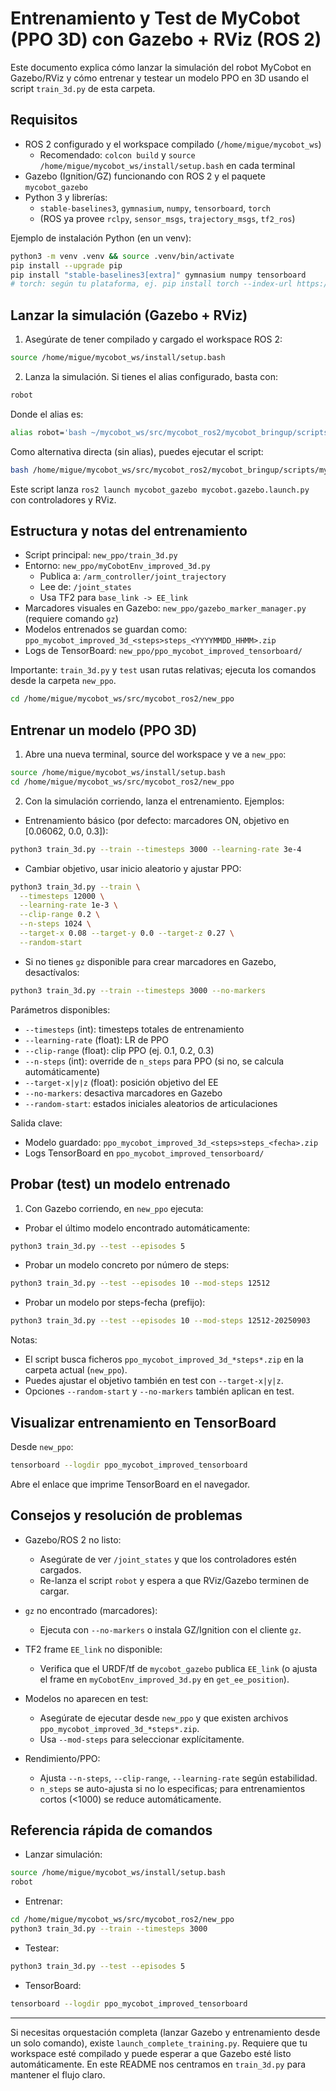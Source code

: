 # Entrenamiento y Test de MyCobot (PPO 3D) con Gazebo + RViz (ROS 2)

Este documento explica cómo lanzar la simulación del robot MyCobot en Gazebo/RViz y cómo entrenar y testear un modelo PPO en 3D usando el script `train_3d.py` de esta carpeta.

## Requisitos

- ROS 2 configurado y el workspace compilado (`/home/migue/mycobot_ws`)
  - Recomendado: `colcon build` y `source /home/migue/mycobot_ws/install/setup.bash` en cada terminal
- Gazebo (Ignition/GZ) funcionando con ROS 2 y el paquete `mycobot_gazebo`
- Python 3 y librerías:
  - `stable-baselines3`, `gymnasium`, `numpy`, `tensorboard`, `torch`
  - (ROS ya provee `rclpy`, `sensor_msgs`, `trajectory_msgs`, `tf2_ros`)

Ejemplo de instalación Python (en un venv):
```bash
python3 -m venv .venv && source .venv/bin/activate
pip install --upgrade pip
pip install "stable-baselines3[extra]" gymnasium numpy tensorboard
# torch: según tu plataforma, ej. pip install torch --index-url https://download.pytorch.org/whl/cpu
```

## Lanzar la simulación (Gazebo + RViz)

1) Asegúrate de tener compilado y cargado el workspace ROS 2:
```bash
source /home/migue/mycobot_ws/install/setup.bash
```

2) Lanza la simulación. Si tienes el alias configurado, basta con:
```bash
robot
```
Donde el alias es:
```bash
alias robot='bash ~/mycobot_ws/src/mycobot_ros2/mycobot_bringup/scripts/mycobot_280_gazebo.sh'
```

Como alternativa directa (sin alias), puedes ejecutar el script:
```bash
bash /home/migue/mycobot_ws/src/mycobot_ros2/mycobot_bringup/scripts/mycobot_280_gazebo.sh
```

Este script lanza `ros2 launch mycobot_gazebo mycobot.gazebo.launch.py` con controladores y RViz.

## Estructura y notas del entrenamiento

- Script principal: `new_ppo/train_3d.py`
- Entorno: `new_ppo/myCobotEnv_improved_3d.py`
  - Publica a: `/arm_controller/joint_trajectory`
  - Lee de: `/joint_states`
  - Usa TF2 para `base_link -> EE_link`
- Marcadores visuales en Gazebo: `new_ppo/gazebo_marker_manager.py` (requiere comando `gz`)
- Modelos entrenados se guardan como: `ppo_mycobot_improved_3d_<steps>steps_<YYYYMMDD_HHMM>.zip`
- Logs de TensorBoard: `new_ppo/ppo_mycobot_improved_tensorboard/`

Importante: `train_3d.py` y `test` usan rutas relativas; ejecuta los comandos desde la carpeta `new_ppo`.

```bash
cd /home/migue/mycobot_ws/src/mycobot_ros2/new_ppo
```

## Entrenar un modelo (PPO 3D)

1) Abre una nueva terminal, source del workspace y ve a `new_ppo`:
```bash
source /home/migue/mycobot_ws/install/setup.bash
cd /home/migue/mycobot_ws/src/mycobot_ros2/new_ppo
```

2) Con la simulación corriendo, lanza el entrenamiento. Ejemplos:

- Entrenamiento básico (por defecto: marcadores ON, objetivo en [0.06062, 0.0, 0.3]):
```bash
python3 train_3d.py --train --timesteps 3000 --learning-rate 3e-4
```

- Cambiar objetivo, usar inicio aleatorio y ajustar PPO:
```bash
python3 train_3d.py --train \
  --timesteps 12000 \
  --learning-rate 1e-3 \
  --clip-range 0.2 \
  --n-steps 1024 \
  --target-x 0.08 --target-y 0.0 --target-z 0.27 \
  --random-start
```

- Si no tienes `gz` disponible para crear marcadores en Gazebo, desactívalos:
```bash
python3 train_3d.py --train --timesteps 3000 --no-markers
```

Parámetros disponibles:
- `--timesteps` (int): timesteps totales de entrenamiento
- `--learning-rate` (float): LR de PPO
- `--clip-range` (float): clip PPO (ej. 0.1, 0.2, 0.3)
- `--n-steps` (int): override de `n_steps` para PPO (si no, se calcula automáticamente)
- `--target-x|y|z` (float): posición objetivo del EE
- `--no-markers`: desactiva marcadores en Gazebo
- `--random-start`: estados iniciales aleatorios de articulaciones

Salida clave:
- Modelo guardado: `ppo_mycobot_improved_3d_<steps>steps_<fecha>.zip`
- Logs TensorBoard en `ppo_mycobot_improved_tensorboard/`

## Probar (test) un modelo entrenado

1) Con Gazebo corriendo, en `new_ppo` ejecuta:

- Probar el último modelo encontrado automáticamente:
```bash
python3 train_3d.py --test --episodes 5
```

- Probar un modelo concreto por número de steps:
```bash
python3 train_3d.py --test --episodes 10 --mod-steps 12512
```

- Probar un modelo por steps-fecha (prefijo):
```bash
python3 train_3d.py --test --episodes 10 --mod-steps 12512-20250903
```

Notas:
- El script busca ficheros `ppo_mycobot_improved_3d_*steps*.zip` en la carpeta actual (`new_ppo`).
- Puedes ajustar el objetivo también en test con `--target-x|y|z`.
- Opciones `--random-start` y `--no-markers` también aplican en test.

## Visualizar entrenamiento en TensorBoard

Desde `new_ppo`:
```bash
tensorboard --logdir ppo_mycobot_improved_tensorboard
```
Abre el enlace que imprime TensorBoard en el navegador.

## Consejos y resolución de problemas

- Gazebo/ROS 2 no listo:
  - Asegúrate de ver `/joint_states` y que los controladores estén cargados.
  - Re-lanza el script `robot` y espera a que RViz/Gazebo terminen de cargar.

- `gz` no encontrado (marcadores):
  - Ejecuta con `--no-markers` o instala GZ/Ignition con el cliente `gz`.

- TF2 frame `EE_link` no disponible:
  - Verifica que el URDF/tf de `mycobot_gazebo` publica `EE_link` (o ajusta el frame en `myCobotEnv_improved_3d.py` en `get_ee_position`).

- Modelos no aparecen en test:
  - Asegúrate de ejecutar desde `new_ppo` y que existen archivos `ppo_mycobot_improved_3d_*steps*.zip`.
  - Usa `--mod-steps` para seleccionar explícitamente.

- Rendimiento/PPO:
  - Ajusta `--n-steps`, `--clip-range`, `--learning-rate` según estabilidad.
  - `n_steps` se auto-ajusta si no lo especificas; para entrenamientos cortos (<1000) se reduce automáticamente.

## Referencia rápida de comandos

- Lanzar simulación:
```bash
source /home/migue/mycobot_ws/install/setup.bash
robot
```

- Entrenar:
```bash
cd /home/migue/mycobot_ws/src/mycobot_ros2/new_ppo
python3 train_3d.py --train --timesteps 3000
```

- Testear:
```bash
python3 train_3d.py --test --episodes 5
```

- TensorBoard:
```bash
tensorboard --logdir ppo_mycobot_improved_tensorboard
```

---

Si necesitas orquestación completa (lanzar Gazebo y entrenamiento desde un solo comando), existe `launch_complete_training.py`. Requiere que tu workspace esté compilado y puede esperar a que Gazebo esté listo automáticamente. En este README nos centramos en `train_3d.py` para mantener el flujo claro.